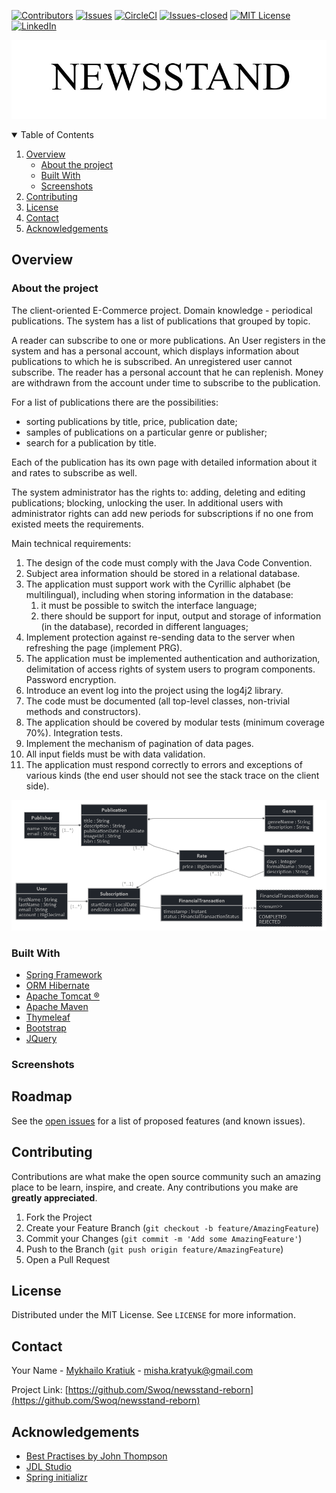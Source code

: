 [![Contributors][contributors-shield]][contributors-url]
[![Issues][issues-shield]][issues-url]
[![CircleCI](https://circleci.com/gh/Swoq/newsstand-reborn/tree/dev.svg?style=svg)](https://circleci.com/gh/Swoq/newsstand-reborn/tree/dev)
[![Issues-closed][issues-closed-shield]][issues-url]
[![MIT License][license-shield]][license-url]
[![LinkedIn][linkedin-shield]][linkedin-url]

![Product Name Screen Shot](readme-resources/logo.jpg)

<!-- TABLE OF CONTENTS -->
<details open="open">
  <summary>Table of Contents</summary>
  <ol>
    <li>
      <a href="#overview">Overview</a>
      <ul>
        <li><a href="#about-the-project">About the project</a></li>
        <li><a href="#built-with">Built With</a></li>
        <li><a href="#screenshots">Screenshots</a></li>
      </ul>
    </li>
    <li><a href="#contributing">Contributing</a></li>
    <li><a href="#license">License</a></li>
    <li><a href="#contact">Contact</a></li>
    <li><a href="#acknowledgements">Acknowledgements</a></li>
  </ol>
</details>



<!-- ABOUT THE PROJECT -->

## Overview

### About the project

The client-oriented E-Commerce project. Domain knowledge - periodical publications. The system has a list of
publications that grouped by topic.

A reader can subscribe to one or more publications. An User registers in the system and has a personal account, which
displays information about publications to which he is subscribed. An unregistered user cannot subscribe. The reader has
a personal account that he can replenish. Money are withdrawn from the account under time to subscribe to the
publication.

For a list of publications there are the possibilities:

- sorting publications by title, price, publication date;
- samples of publications on a particular genre or publisher;
- search for a publication by title.

Each of the publication has its own page with detailed information about it and rates to subscribe as well.

The system administrator has the rights to: adding, deleting and editing publications; blocking, unlocking the user. In
additional users with administrator rights can add new periods for subscriptions if no one from existed meets the
requirements.

Main technical requirements:

1. The design of the code must comply with the Java Code Convention.
2. Subject area information should be stored in a relational database.
3. The application must support work with the Cyrillic alphabet (be multilingual), including when storing information in
   the database:
   1. it must be possible to switch the interface language;
   2. there should be support for input, output and storage of information (in the database), recorded in different
      languages;
4. Implement protection against re-sending data to the server when refreshing the page (implement PRG).
5. The application must be implemented authentication and authorization, delimitation of access rights of system users
   to program components. Password encryption.
6. Introduce an event log into the project using the log4j2 library.
7. The code must be documented (all top-level classes, non-trivial methods and constructors).
8. The application should be covered by modular tests (minimum coverage 70%). Integration tests.
9. Implement the mechanism of pagination of data pages.
10. All input fields must be with data validation.
11. The application must respond correctly to errors and exceptions of various kinds (the end user should not see the
    stack trace on the client side).

![Product Name Screen Shot](readme-resources/erd.png)

### Built With

* [Spring Framework](https://spring.io/)
* [ORM Hibernate](https://hibernate.org/)
* [Apache Tomcat ®](http://tomcat.apache.org/)
* [Apache Maven](https://maven.apache.org/)
* [Thymeleaf](https://www.thymeleaf.org/)
* [Bootstrap](https://getbootstrap.com)
* [JQuery](https://jquery.com)

### Screenshots

<!-- ROADMAP -->

## Roadmap

See the [open issues](https://github.com/Swoq/newsstand-reborn/issues) for a list of proposed features (and known
issues).

<!-- CONTRIBUTING -->

## Contributing

Contributions are what make the open source community such an amazing place to be learn, inspire, and create. Any
contributions you make are **greatly appreciated**.

1. Fork the Project
2. Create your Feature Branch (`git checkout -b feature/AmazingFeature`)
3. Commit your Changes (`git commit -m 'Add some AmazingFeature'`)
4. Push to the Branch (`git push origin feature/AmazingFeature`)
5. Open a Pull Request

<!-- LICENSE -->

## License

Distributed under the MIT License. See `LICENSE` for more information.



<!-- CONTACT -->

## Contact

Your Name - [Mykhailo Kratiuk](https://linkedin.com/in/othneildrew) - misha.kratyuk@gmail.com

Project Link: [https://github.com/Swoq/newsstand-reborn](https://github.com/Swoq/newsstand-reborn)



<!-- ACKNOWLEDGEMENTS -->

## Acknowledgements

* [Best Practises by John Thompson](https://www.udemy.com/user/john-thompson-2/)
* [JDL Studio](https://start.jhipster.tech/jdl-studio/)
* [Spring initializr](https://start.spring.io/)

<!-- MARKDOWN LINKS & IMAGES -->
<!-- https://www.markdownguide.org/basic-syntax/#reference-style-links -->

[contributors-shield]: https://img.shields.io/github/contributors/Swoq/newsstand-reborn?style=for-the-badge

[contributors-url]: https://github.com/Swoq/newsstand-reborn/graphs/contributors

[issues-shield]: https://img.shields.io/github/issues/Swoq/newsstand-reborn?style=for-the-badge

[issues-url]: https://github.com/Swoq/newsstand-reborn/issues

[issues-closed-shield]: https://img.shields.io/github/issues-closed/Swoq/newsstand-reborn?style=for-the-badge

[license-shield]: https://img.shields.io/github/license/Swoq/newsstand-reborn?style=for-the-badge

[license-url]: https://github.com/othneildrew/Best-README-Template/blob/master/LICENSE.txt

[linkedin-shield]: https://img.shields.io/badge/-LinkedIn-black.svg?style=for-the-badge&logo=linkedin&colorB=555

[linkedin-url]: https://www.linkedin.com/in/mykhaylo-kratyuk-9864211a7/

[product-screenshot]: images/screenshot.png
